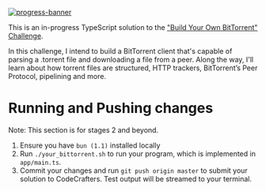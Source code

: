 [![progress-banner](https://backend.codecrafters.io/progress/bittorrent/6cb60c78-f3e7-4997-b19e-ca5c5de60e81)](https://app.codecrafters.io/users/codecrafters-bot?r=2qF)

This is an in-progress TypeScript solution to the
["Build Your Own BitTorrent" Challenge](https://app.codecrafters.io/courses/bittorrent/overview).

In this challenge, I intend to build a BitTorrent client that's capable of parsing a
.torrent file and downloading a file from a peer. Along the way, I'll learn
about how torrent files are structured, HTTP trackers, BitTorrent’s Peer
Protocol, pipelining and more.

# Running and Pushing changes

Note: This section is for stages 2 and beyond.

1. Ensure you have `bun (1.1)` installed locally
1. Run `./your_bittorrent.sh` to run your program, which is implemented in
   `app/main.ts`.
1. Commit your changes and run `git push origin master` to submit your solution
   to CodeCrafters. Test output will be streamed to your terminal.
